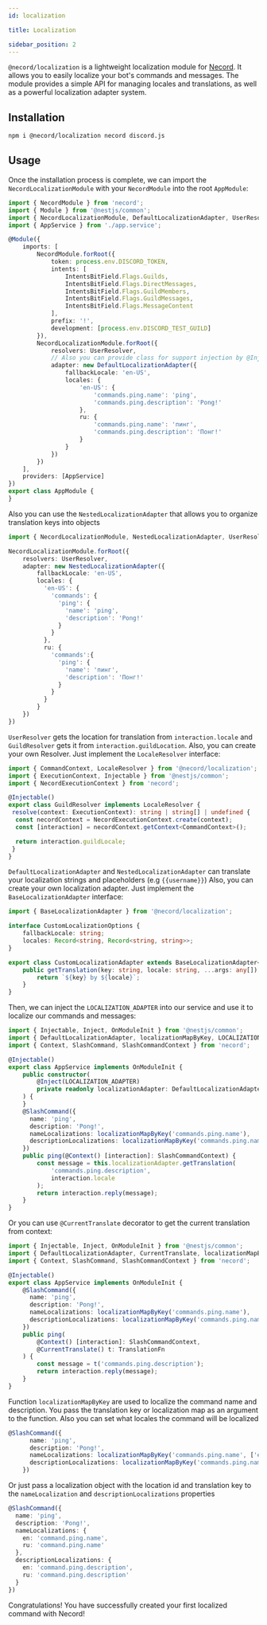 ```yaml
---
id: localization

title: Localization

sidebar_position: 2
---
```


`@necord/localization` is a lightweight localization module for [Necord](https://necord.org/). It allows you to easily localize your bot's commands and messages. The module provides a simple API for managing locales and translations, as well as a powerful localization adapter system.

## Installation

```bash npm2yarn
npm i @necord/localization necord discord.js
```

## Usage

Once the installation process is complete, we can import the `NecordLocalizationModule` with your `NecordModule` into the root `AppModule`:

```typescript
import { NecordModule } from 'necord';
import { Module } from '@nestjs/common';
import { NecordLocalizationModule, DefaultLocalizationAdapter, UserResolver } from '@necord/localization';
import { AppService } from './app.service';

@Module({
    imports: [
        NecordModule.forRoot({
            token: process.env.DISCORD_TOKEN,
            intents: [
                IntentsBitField.Flags.Guilds,
                IntentsBitField.Flags.DirectMessages,
                IntentsBitField.Flags.GuildMembers,
                IntentsBitField.Flags.GuildMessages,
                IntentsBitField.Flags.MessageContent
            ],
            prefix: '!',
            development: [process.env.DISCORD_TEST_GUILD]
        }),
        NecordLocalizationModule.forRoot({
            resolvers: UserResolver,
            // Also you can provide class for support injection by @Inject
            adapter: new DefaultLocalizationAdapter({
                fallbackLocale: 'en-US',
                locales: {
                    'en-US': {
                        'commands.ping.name': 'ping',
                        'commands.ping.description': 'Pong!'
                    },
                    ru: {
                        'commands.ping.name': 'пинг',
                        'commands.ping.description': 'Понг!'
                    }
                }
            })
        })
    ],
    providers: [AppService]
})
export class AppModule {
}
```

Also you can use the `NestedLocalizationAdapter` that allows you to organize translation keys into objects

```typescript
import { NecordLocalizationModule, NestedLocalizationAdapter, UserResolver } from '@necord/localization';

NecordLocalizationModule.forRoot({
    resolvers: UserResolver,
    adapter: new NestedLocalizationAdapter({
        fallbackLocale: 'en-US',
        locales: {
          'en-US': {
            'commands': {
              'ping': {
                'name': 'ping',
                'description': 'Pong!'
              }
            }
          },
          ru: {
            'commands':{
              'ping': {
                'name': 'пинг',
                'description': 'Понг!'
              }
            }
          }
        }
    })
})

```

`UserResolver` gets the location for translation from `interaction.locale` and `GuildResolver` gets it from `interaction.guildLocation`. Also, you can create your own Resolver. Just implement the `LocaleResolver` interface:

```typescript
import { CommandContext, LocaleResolver } from '@necord/localization';
import { ExecutionContext, Injectable } from '@nestjs/common';
import { NecordExecutionContext } from 'necord';

@Injectable()
export class GuildResolver implements LocaleResolver {
 resolve(context: ExecutionContext): string | string[] | undefined {
  const necordContext = NecordExecutionContext.create(context);
  const [interaction] = necordContext.getContext<CommandContext>();

  return interaction.guildLocale;
 }
}
```

`DefaultLocalizationAdapter` and `NestedLocalizationAdapter` can translate your localization strings and placeholders (e.g `{{username}}`)
Also, you can create your own localization adapter. Just implement the `BaseLocalizationAdapter` interface:

```typescript
import { BaseLocalizationAdapter } from '@necord/localization';

interface CustomLocalizationOptions {
    fallbackLocale: string;
    locales: Record<string, Record<string, string>>;
}

export class CustomLocalizationAdapter extends BaseLocalizationAdapter<CustomLocalizationOptions> {
    public getTranslation(key: string, locale: string, ...args: any[]): string {
        return `${key} by ${locale}`;
    }
}
```

Then, we can inject the `LOCALIZATION_ADAPTER` into our service and use it to localize our commands and messages:

```typescript
import { Injectable, Inject, OnModuleInit } from '@nestjs/common';
import { DefaultLocalizationAdapter, localizationMapByKey, LOCALIZATION_ADAPTER } from '@necord/localization';
import { Context, SlashCommand, SlashCommandContext } from 'necord';

@Injectable()
export class AppService implements OnModuleInit {
    public constructor(
        @Inject(LOCALIZATION_ADAPTER)
        private readonly localizationAdapter: DefaultLocalizationAdapter
    ) {
    }
    @SlashCommand({ 
      name: 'ping', 
      description: 'Pong!', 
      nameLocalizations: localizationMapByKey('commands.ping.name'), 
      descriptionLocalizations: localizationMapByKey('commands.ping.name') 
    })
    public ping(@Context() [interaction]: SlashCommandContext) {
        const message = this.localizationAdapter.getTranslation(
            'commands.ping.description',
            interaction.locale
        );
        return interaction.reply(message);
    }
}
```

Or you can use `@CurrentTranslate` decorator to get the current translation from context:

```typescript
import { Injectable, Inject, OnModuleInit } from '@nestjs/common';
import { DefaultLocalizationAdapter, CurrentTranslate, localizationMapByKey, TranslationFn } from '@necord/localization';
import { Context, SlashCommand, SlashCommandContext } from 'necord';

@Injectable()
export class AppService implements OnModuleInit {
    @SlashCommand({ 
      name: 'ping', 
      description: 'Pong!', 
      nameLocalizations: localizationMapByKey('commands.ping.name'), 
      descriptionLocalizations: localizationMapByKey('commands.ping.name') 
    })
    public ping(
        @Context() [interaction]: SlashCommandContext,
        @CurrentTranslate() t: TranslationFn
    ) {
        const message = t('commands.ping.description');
        return interaction.reply(message);
    }
}
```

Function `localizationMapByKey` are used to localize the command name and description. You pass the translation key or localization map as an argument to the function.
Also you can set what locales the command will be localized

```typescript
@SlashCommand({ 
      name: 'ping', 
      description: 'Pong!', 
      nameLocalizations: localizationMapByKey('commands.ping.name', ['en', 'ru']), 
      descriptionLocalizations: localizationMapByKey('commands.ping.name', ['en', 'ru']) 
    })
```

Or just pass a localization object with the location id and translation key to the `nameLocalization` and `descriptionLocalizations` properties

```typescript
@SlashCommand({ 
  name: 'ping', 
  description: 'Pong!', 
  nameLocalizations: {
    en: 'command.ping.name',
    ru: 'command.ping.name'
  }, 
  descriptionLocalizations: {
    en: 'command.ping.description',
    ru: 'command.ping.description'
  }
})
```

Congratulations! You have successfully created your first localized command with Necord!
